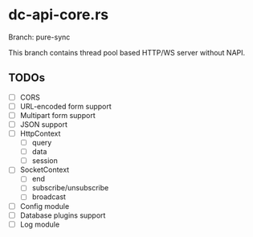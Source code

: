 # dc-api-core.rs

Branch: pure-sync

This branch contains thread pool based HTTP/WS server without NAPI.

## TODOs

- [ ] CORS
- [ ] URL-encoded form support
- [ ] Multipart form support
- [ ] JSON support
- [ ] HttpContext
  - [ ] query
  - [ ] data
  - [ ] session
- [ ] SocketContext
  - [ ] end
  - [ ] subscribe/unsubscribe
  - [ ] broadcast
- [ ] Config module
- [ ] Database plugins support
- [ ] Log module
